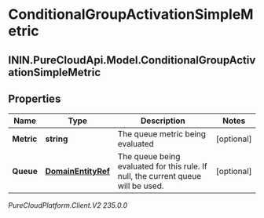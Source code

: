 # ConditionalGroupActivationSimpleMetric

## ININ.PureCloudApi.Model.ConditionalGroupActivationSimpleMetric

## Properties

|Name | Type | Description | Notes|
|------------ | ------------- | ------------- | -------------|
| **Metric** | **string** | The queue metric being evaluated | [optional] |
| **Queue** | [**DomainEntityRef**](DomainEntityRef) | The queue being evaluated for this rule.  If null, the current queue will be used. | [optional] |



_PureCloudPlatform.Client.V2 235.0.0_
